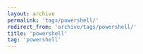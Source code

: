 ```yaml
---
layout: archive
permalink: 'tags/powershell/'
redirect_from: 'archive/tags/powershell/'
title: 'powershell'
tag: 'powershell'
---
```

